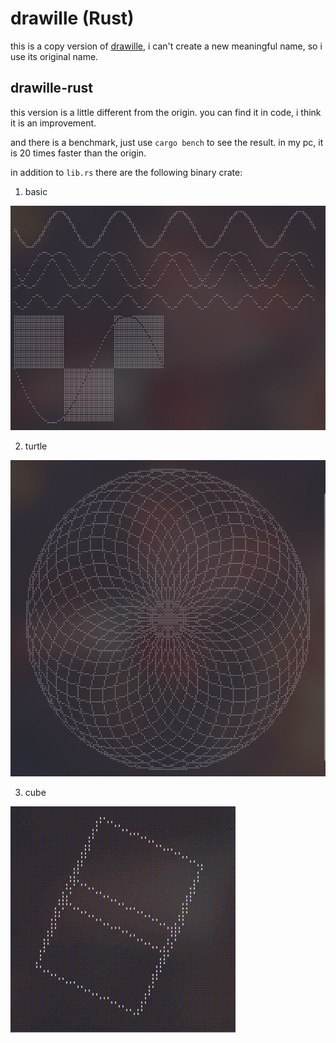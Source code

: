 # drawille (Rust)

this is a copy version of [drawille](https://github.com/asciimoo/drawille),
i can't create a new meaningful name, so i use its original name.

## drawille-rust

this version is a little different from the origin.
you can find it in code, i think it is an improvement.

and there is a benchmark, just use `cargo bench` to see the result.
in my pc, it is 20 times faster than the origin.

in addition to `lib.rs` there are the following binary crate:

1. basic

![basic.png](./img/basic.png)

2. turtle

![turtle.png](./img/turtle.png)

3. cube

![cube.gif](./img/cube.gif)
